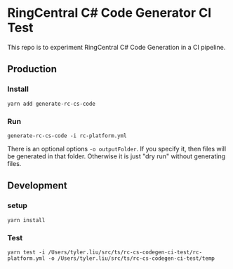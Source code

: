 # RingCentral C# Code Generator CI Test

This repo is to experiment RingCentral C# Code Generation in a CI pipeline.


## Production

### Install

```
yarn add generate-rc-cs-code
```


### Run

```
generate-rc-cs-code -i rc-platform.yml
```

There is an optional options `-o outputFolder`. If you specify it, then files will be generated in that folder. Otherwise it is just "dry run" without generating files.


## Development

### setup


```
yarn install
```


### Test

```
yarn test -i /Users/tyler.liu/src/ts/rc-cs-codegen-ci-test/rc-platform.yml -o /Users/tyler.liu/src/ts/rc-cs-codegen-ci-test/temp
```
